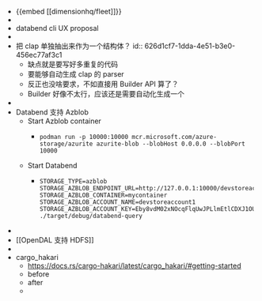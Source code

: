 - {{embed [[dimensionhq/fleet]]}}
-
- databend cli UX proposal
-
- 把 clap 单独抽出来作为一个结构体？
  id:: 626d1cf7-1dda-4e51-b3e0-456ec77af3c1
	- 缺点就是要写好多重复的代码
	- 要能够自动生成 clap 的 parser
	- 反正也没啥要求，不如直接用 Builder API 算了？
	- Builder 好像不太行，应该还是需要自动化生成一个
-
- Databend 支持 Azblob
	- Start Azblob container
		- ```shell
		  podman run -p 10000:10000 mcr.microsoft.com/azure-storage/azurite azurite-blob --blobHost 0.0.0.0 --blobPort 10000
		  ```
	- Start Databend
		- ```shell
		  STORAGE_TYPE=azblob STORAGE_AZBLOB_ENDPOINT_URL=http://127.0.0.1:10000/devstoreaccount1 STORAGE_AZBLOB_CONTAINER=mycontainer STORAGE_AZBLOB_ACCOUNT_NAME=devstoreaccount1 STORAGE_AZBLOB_ACCOUNT_KEY=Eby8vdM02xNOcqFlqUwJPLlmEtlCDXJ1OUzFT50uSRZ6IFsuFq2UVErCz4I6tq/K1SZFPTOtr/KBHBeksoGMGw== ./target/debug/databend-query
		  ```
-
- [[OpenDAL 支持 HDFS]]
-
- cargo_hakari
	- https://docs.rs/cargo-hakari/latest/cargo_hakari/#getting-started
	- before
	- after
	-